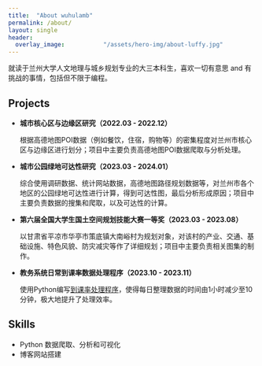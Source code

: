 ```yaml
---
title:  "About wuhulamb"
permalink: /about/
layout: single
header:
  overlay_image:           "/assets/hero-img/about-luffy.jpg"
---
```


就读于兰州大学人文地理与城乡规划专业的大三本科生，喜欢一切有意思 and 有挑战的事情，包括但不限于编程。

## Projects

- **城市核心区与边缘区研究（2022.03 - 2022.12）**

  根据高德地图POI数据（例如餐饮，住宿，购物等）的密集程度对兰州市核心区与边缘区进行划分；项目中主要负责高德地图POI数据爬取与分析处理。

- **城市公园绿地可达性研究（2023.03 - 2024.01）**

  综合使用调研数据、统计网站数据，高德地图路径规划数据等，对兰州市各个地区的公园绿地可达性进行计算，得到可达性图，最后分析形成原因；项目中主要负责数据的搜集和爬取，以及可达性的计算。

- **第六届全国大学生国土空间规划技能大赛一等奖（2023.03 - 2023.08）**

  以甘肃省平凉市华亭市策底镇大南峪村为规划对象，对该村的产业、交通、基础设施、特色风貌、防灾减灾等作了详细规划；项目中主要负责相关图集的制作。

- **教务系统日常到课率数据处理程序（2023.10 - 2023.11）**

  使用Python编写[到课率处理程序](https://wuhulamb.github.io/blog/2023/11/02/Data-Process-by-Python.html/)，使得每日整理数据的时间由1小时减少至10分钟，极大地提升了处理效率。

## Skills

- Python 数据爬取、分析和可视化
- 博客网站搭建
